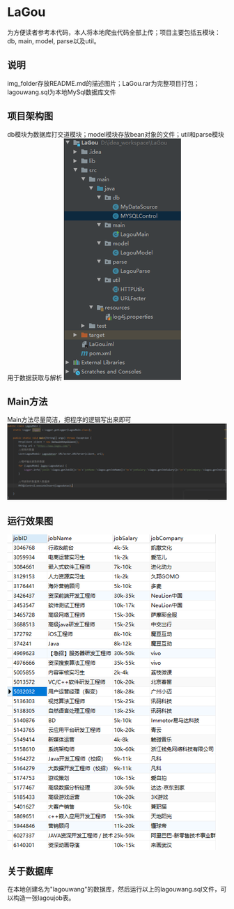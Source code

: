 # LaGou
为方便读者参考本代码，本人将本地爬虫代码全部上传；项目主要包括五模块：db, main, model, parse以及util。

## 说明
img_folder存放README.md的描述图片；LaGou.rar为完整项目打包；lagouwang.sql为本地MySql数据库文件
## 项目架构图
db模块为数据库打交道模块；model模块存放bean对象的文件；util和parse模块用于数据获取与解析
![Image test](https://raw.githubusercontent.com/shaoyucao/LaGou/master/img_folder/%E9%A1%B9%E7%9B%AE%E6%9E%B6%E6%9E%84%E5%9B%BE.png)
## Main方法
Main方法尽量简洁，把程序的逻辑写出来即可
![Image test](https://raw.githubusercontent.com/shaoyucao/LaGou/master/img_folder/Main%E6%96%B9%E6%B3%95%E4%BB%A3%E7%A0%81.png)
## 运行效果图
![Image test](https://raw.githubusercontent.com/shaoyucao/LaGou/master/img_folder/%E6%95%B0%E6%8D%AE%E5%BA%93%E5%9B%BE.png)
## 关于数据库
在本地创建名为"lagouwang"的数据库，然后运行以上的lagouwang.sql文件，可以构造一张lagoujob表。